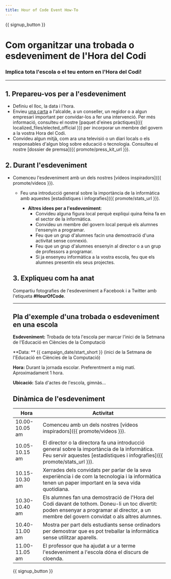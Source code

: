 ```yaml
---
title: Hour of Code Event How-To
---
```


{{ signup_button }}

# Com organitzar una trobada o esdeveniment de l'Hora del Codi

### Implica tota l'escola o el teu entorn en l'Hora del Codi!

* * *

## 1. Prepareu-vos per a l'esdeveniment

- Definiu el lloc, la data i l'hora.
- Envieu [una carta](https://hourofcode.com/promote/resources#sample-emails) a l'alcalde, a un conseller, un regidor o a algun empresari important per convidar-los a fer una intervenció. Per més informació, consulteu el nostre [paquet d'eines pràctiques]({{ localized_files/elected_official }}) per incorporar un membre del govern a la vostra Hora del Codi.
- Convideu algun mitjà, com ara una televisió o un diari locals o els responsables d'algun blog sobre educació o tecnologia. Consulteu el nostre [dossier de premsa]({{ promote/press_kit_url }}).

## 2. Durant l'esdeveniment

- Comenceu l'esdeveniment amb un dels nostres [vídeos inspiradors]({{ promote/videos }}).</li> 
    
    - Feu una introducció general sobre la importància de la informàtica amb aquestes [estadístiques i infografies]({{ promote/stats_url }}).   
          
        </li> 
        
        - **Altres idees per a l'esdeveniment**: 
            - Convideu alguna figura local perquè expliqui quina feina fa en el sector de la informàtica.
            - Convideu un membre del govern local perquè els alumnes l'ensenyin a programar.
            - Feu que un grup d'alumnes facin una demostració d'una activitat sense connexió.
            - Feu que un grup d'alumnes ensenyin al director o a un grup de professors a programar.
            - Si ja ensenyeu informàtica a la vostra escola, feu que els alumnes presentin els seus projectes.</ul> 
        
        ## 3. Expliqueu com ha anat
        
        Compartiu fotografies de l'esdeveniment a Facebook i a Twitter amb l'etiqueta **#HourOfCode**.
        
        * * *
        
        ## Pla d'exemple d'una trobada o esdeveniment en una escola
        
        **Esdeveniment:** Trobada de tota l'escola per marcar l'inici de la Setmana de l'Educació en Ciències de la Computació
        
        **Data: ** {{ campaign_date/start_short }} (inici de la Setmana de l'Educació en Ciències de la Computació)
        
        **Hora:** Durant la jornada escolar. Preferentment a mig matí. Aproximadament 1 hora.
        
        **Ubicació:** Sala d'actes de l'escola, gimnàs...
        
        ## Dinàmica de l'esdeveniment
        
        | Hora           | Activitat                                                                                                                                                                                    |
        | -------------- | -------------------------------------------------------------------------------------------------------------------------------------------------------------------------------------------- |
        | 10.00-10.05 am | Comenceu amb un dels nostres [vídeos inspiradors]({{ promote/videos }}).                                                                                                                     |
        | 10.05-10.15 am | El director o la directora fa una introducció general sobre la importància de la informàtica. Feu servir aquestes [estadístiques i infografies]({{ promote/stats_url }}).                    |
        | 10.15-10.30 am | Xerrades dels convidats per parlar de la seva experiència i de com la tecnologia i la informàtica tenen un paper important en la seva vida quotidiana.                                       |
        | 10.30-10.40 am | Els alumnes fan una demostració de l'Hora del Codi davant de tothom. Doneu-li un toc divertit: poden ensenyar a programar al director, a un membre del govern convidat o als altres alumnes. |
        | 10.40-11.00 am | Mostra per part dels estudiants sense ordinadors per demostrar que es pot treballar la informàtica sense utilitzar aparells.                                                                 |
        | 11.00-11.05 am | El professor que ha ajudat a ur a terme l'esdeveniment a l'escola dóna el discurs de cloenda.                                                                                                |
        
        {{ signup_button }}